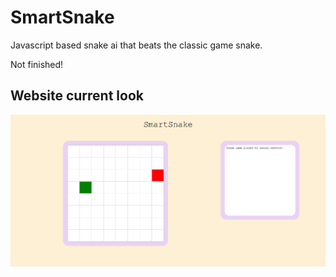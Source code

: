 # SmartSnake
Javascript based snake ai that beats the classic game snake.

Not finished!

## Website current look
![current look](current_look.png)

